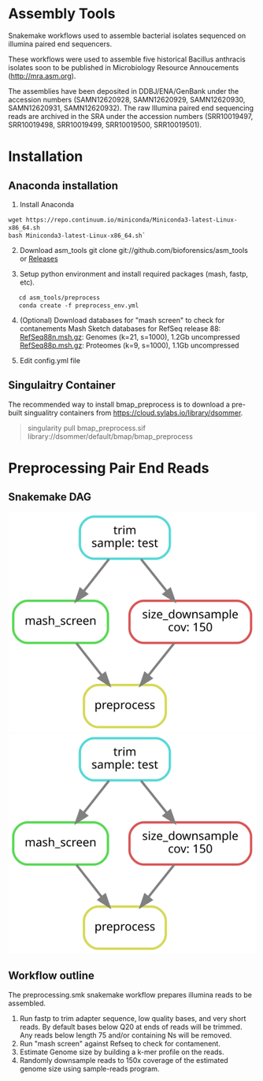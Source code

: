 # Assembly Tools
Snakemake workflows used to assemble bacterial isolates sequenced on illumina paired end sequencers.

These workflows were used to assemble five historical Bacillus anthracis isolates soon to be published in Microbiology Resource Annoucements (http://mra.asm.org).  

The assemblies have been deposited in DDBJ/ENA/GenBank under the accession numbers (SAMN12620928, SAMN12620929, SAMN12620930, SAMN12620931, SAMN12620932).  The raw Illumina paired end sequencing reads are archived in the SRA under the accession numbers (SRR10019497, SRR10019498, SRR10019499, SRR10019500, SRR10019501).

# Installation
## Anaconda installation
1. Install Anaconda
```
wget https://repo.continuum.io/miniconda/Miniconda3-latest-Linux-x86_64.sh
bash Miniconda3-latest-Linux-x86_64.sh`
``` 
2. Download asm_tools
   git clone git://github.com/bioforensics/asm_tools
 or
   [Releases](https://github.com/bioforensics/asm_tools/releases)
 
3. Setup python environment and install required packages (mash, fastp, etc).
```
   cd asm_tools/preprocess
   conda create -f preprocess_env.yml
```

4. (Optional) Download databases for "mash screen" to check for contanements
Mash Sketch databases for RefSeq release 88:
[RefSeq88n.msh.gz](https://obj.umiacs.umd.edu/mash/screen/RefSeq88n.msh.gz): Genomes (k=21, s=1000), 1.2Gb uncompressed
[RefSeq88p.msh.gz](https://obj.umiacs.umd.edu/mash/screen/RefSeq88p.msh.gz): Proteomes (k=9, s=1000), 1.1Gb uncompressed

5. Edit config.yml file 

## Singulaitry Container
The recommended way to install bmap_preprocess is to download a pre-built singualitry containers from https://cloud.sylabs.io/library/dsommer.

 > singularity pull bmap_preprocess.sif library://dsommer/default/bmap/bmap_preprocess
  



# Preprocessing Pair End Reads

## Snakemake DAG
![Alt text](./preprocess/dag.svg)
<img src="./preprocess/dag.svg">

## Workflow outline
The preprocessing.smk snakemake workflow prepares illumina reads to be assembled.
1. Run fastp to trim adapter sequence, low quality bases, and very short reads.  By default bases below Q20 at ends of reads will be trimmed. Any reads below length 75 and/or containing Ns will be removed.  
2. Run "mash screen" against Refseq to check for contamenent.
3. Estimate Genome size by building a k-mer profile on the reads.
4. Randomly downsample reads to 150x coverage of the estimated genome size using sample-reads program.


